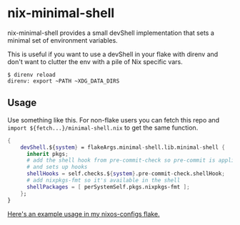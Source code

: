 # nix-minimal-shell

nix-minimal-shell provides a small devShell implementation that sets a minimal set of environment variables.

This is useful if you want to use a devShell in your flake with direnv and don't want to clutter the env with a pile of Nix specific vars.

```
$ direnv reload
direnv: export ~PATH ~XDG_DATA_DIRS
```

## Usage

Use something like this. For non-flake users you can fetch this repo and `import ${fetch...}/minimal-shell.nix` to get the same function.

```nix
{
    devShell.${system} = flakeArgs.minimal-shell.lib.minimal-shell {
      inherit pkgs;
      # add the shell hook from pre-commit-check so pre-commit is applied in this shell
      # and sets up hooks
      shellHooks = self.checks.${system}.pre-commit-check.shellHook;
      # add nixpkgs-fmt so it's available in the shell
      shellPackages = [ perSystemSelf.pkgs.nixpkgs-fmt ];
    };
}
```

[Here's an example usage in my nixos-configs flake.](https://github.com/LunNova/nixos-configs/blob/d6c22273f42f6f5abb56a7b56cfeb1c0438f9b51/per-system.nix#L70-L74)
